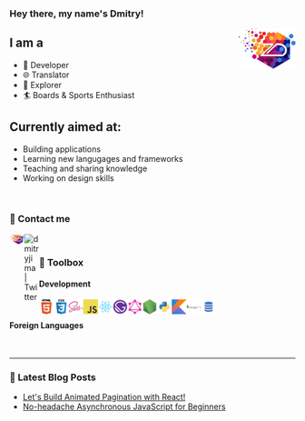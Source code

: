 ### Hey there, my name's Dmitry!

<img style="float: right;" alt="zdcreatech logo" width="100px" src="https://raw.githubusercontent.com/dmitryjima/dmitryjima/master/img/logo-.png" />

## I am a
- :rocket: Developer
- :globe_with_meridians: Translator
- :telescope: Explorer
- :surfer: Boards & Sports Enthusiast

## Currently aimed at:
- Building applications
- Learning new langugages and frameworks
- Teaching and sharing knowledge
- Working on design skills

<br/>


### :wave: Contact me
[<img align="left" alt="dmitryjima | Website" width="26px" src="https://raw.githubusercontent.com/dmitryjima/dmitryjima/master/img/logo-.png" />](https://zdcreatech.com/)
[<img align="left" alt="dmitryjima | Twitter" width="26px" src="https://cdn.jsdelivr.net/npm/simple-icons@v3/icons/twitter.svg" />](https://twitter.com/DmitryJima)

<br/>

### :wrench: Toolbox

#### Development
<img align="left" alt="HTML5" width="26px" src="https://raw.githubusercontent.com/github/explore/80688e429a7d4ef2fca1e82350fe8e3517d3494d/topics/html/html.png" />
<img align="left" alt="CSS3" width="26px" src="https://raw.githubusercontent.com/github/explore/80688e429a7d4ef2fca1e82350fe8e3517d3494d/topics/css/css.png" />
<img align="left" alt="Sass" width="26px" src="https://raw.githubusercontent.com/github/explore/80688e429a7d4ef2fca1e82350fe8e3517d3494d/topics/sass/sass.png" />
<img align="left" alt="JavaScript" width="26px" src="https://raw.githubusercontent.com/github/explore/80688e429a7d4ef2fca1e82350fe8e3517d3494d/topics/javascript/javascript.png" />
<img align="left" alt="React" width="26px" src="https://raw.githubusercontent.com/github/explore/80688e429a7d4ef2fca1e82350fe8e3517d3494d/topics/react/react.png" />
<img align="left" alt="Gatsby" width="26px" src="https://raw.githubusercontent.com/github/explore/e94815998e4e0713912fed477a1f346ec04c3da2/topics/gatsby/gatsby.png" />
<img align="left" alt="GraphQL" width="26px" src="https://raw.githubusercontent.com/github/explore/80688e429a7d4ef2fca1e82350fe8e3517d3494d/topics/graphql/graphql.png" />
<img align="left" alt="Node.js" width="26px" src="https://raw.githubusercontent.com/github/explore/80688e429a7d4ef2fca1e82350fe8e3517d3494d/topics/nodejs/nodejs.png" />
<img align="left" alt="Python" width="26px" src="https://raw.githubusercontent.com/github/explore/80688e429a7d4ef2fca1e82350fe8e3517d3494d/topics/python/python.png" />
<img align="left" alt="Kotlin" width="26px" src="https://raw.githubusercontent.com/github/explore/80688e429a7d4ef2fca1e82350fe8e3517d3494d/topics/kotlin/kotlin.png" />
<img align="left" alt="MongoDB" width="26px" src="https://raw.githubusercontent.com/github/explore/80688e429a7d4ef2fca1e82350fe8e3517d3494d/topics/mongodb/mongodb.png" />
<img align="left" alt="SQL" width="26px" src="https://raw.githubusercontent.com/github/explore/80688e429a7d4ef2fca1e82350fe8e3517d3494d/topics/sql/sql.png" />

<br/>

#### Foreign Languages


<br/>

___

### :memo: Latest Blog Posts
<!-- BLOG-POST-LIST:START -->
- [Let's Build Animated Pagination with React!](https://dev.to/dmitryjima/let-s-build-animated-pagination-with-react-ac9)
- [No-headache Asynchronous JavaScript for Beginners](https://dev.to/dmitryjima/no-headache-asynchronous-javascript-for-beginners-3d01)
<!-- BLOG-POST-LIST:END -->
